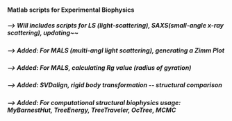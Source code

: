 #### Matlab scripts for Experimental Biophysics
##### --> Will includes scripts for LS (light-scattering), SAXS(small-angle x-ray scattering), updating~~
##### --> Added: For MALS (multi-angl light scattering), generating a Zimm Plot
##### --> Added: For MALS, calculating Rg value (radius of gyration)
##### --> Added: SVDalign, rigid body transformation -- structural comparison
##### --> Added: For computational structural biophysics usage: MyBarnestHut, TreeEnergy, TreeTraveler, OcTree, MCMC
